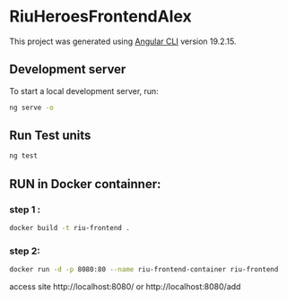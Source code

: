 # RiuHeroesFrontendAlex

This project was generated using [Angular CLI](https://github.com/angular/angular-cli) version 19.2.15.

## Development server

To start a local development server, run:

```bash
ng serve -o
```
## Run Test units 
```bash
ng test
```

## RUN in Docker containner:

### step 1 :
```bash
docker build -t riu-frontend .
```

### step 2:
```bash
docker run -d -p 8080:80 --name riu-frontend-container riu-frontend
```

access site http://localhost:8080/ or http://localhost:8080/add